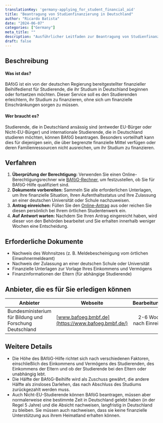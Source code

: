 ```yaml
---
translationKey: 'germany-applying_for_student_financial_aid'
title: "Beantragung von Studienfinanzierung in Deutschland"
author: "Ricardo Batista"
date: "2024-06-07"
categories: ["Germany"]
meta_title: ""
description: "Ausführlicher Leitfaden zur Beantragung von Studienfinanzierung (BAföG) in Deutschland"
draft: false
---
```


## Beschreibung
#### Was ist das?
BAföG ist ein von der deutschen Regierung bereitgestellter finanzieller Beihilfedienst für Studierende, die ihr Studium in Deutschland beginnen oder fortsetzen möchten. Dieser Service soll es den Studierenden erleichtern, ihr Studium zu finanzieren, ohne sich um finanzielle Einschränkungen sorgen zu müssen.

#### Wer braucht es?
Studierende, die in Deutschland ansässig sind (entweder EU-Bürger oder Nicht-EU-Bürger) und internationale Studierende, die in Deutschland studieren möchten, können BAföG beantragen. Besonders vorteilhaft kann dies für diejenigen sein, die über begrenzte finanzielle Mittel verfügen oder deren Familienressourcen nicht ausreichen, um ihr Studium zu finanzieren.

## Verfahren
1. **Überprüfung der Berechtigung:** Verwenden Sie einen Online-Berechtigungsrechner wie [BAföG-Rechner](https://www.bafoeg-rechner.de/Rechner/), um festzustellen, ob Sie für BAföG-Hilfe qualifiziert sind.
2. **Dokumente vorbereiten:** Sammeln Sie alle erforderlichen Unterlagen, um Ihre finanzielle Situation, Ihren Aufenthaltsstatus und Ihre Zulassung an einer deutschen Universität oder Schule nachzuweisen.
3. **Antrag einreichen:** Füllen Sie den [Online-Antrag](https://www.bafoeg.bmbf.de/) aus oder reichen Sie diesen persönlich bei Ihrem örtlichen Studentenwerk ein.
4. **Auf Antwort warten:** Nachdem Sie Ihren Antrag eingereicht haben, wird dieser von den Behörden bearbeitet und Sie erhalten innerhalb weniger Wochen eine Entscheidung.

## Erforderliche Dokumente
- Nachweis des Wohnsitzes (z. B. Meldebescheinigung vom örtlichen Einwohnermeldeamt)
- Nachweis der Zulassung an einer deutschen Schule oder Universität
- Finanzielle Unterlagen zur Vorlage Ihres Einkommens und Vermögens
- Finanzinformationen der Eltern (für abhängige Studierende)

## Anbieter, die es für Sie erledigen können

| Anbieter       |     Webseite     |     Bearbeitungszeit   |       Kosten      |
| --------------- | -------------- |  :-------------: | :--------: |
| Bundesministerium für Bildung und Forschung Deutschland | [www.bafoeg.bmbf.de](https://www.bafoeg.bmbf.de/) | 2-6 Wochen nach Einreichung | Kostenlos    |

## Weitere Details
- Die Höhe des BAföG-Hilfe richtet sich nach verschiedenen Faktoren, einschließlich des Einkommens und Vermögens des Studierenden, des Einkommens der Eltern und ob der Studierende bei den Eltern oder unabhängig lebt.
- Die Hälfte der BAföG-Beihilfe wird als Zuschuss gewährt, die andere Hälfte als zinsloses Darlehen, das nach Abschluss des Studiums zurückgezahlt werden muss.
- Auch Nicht-EU-Studierende können BAföG beantragen, müssen aber normalerweise eine bestimmte Zeit in Deutschland gelebt haben (in der Regel 5 Jahre) und die Absicht nachweisen, langfristig in Deutschland zu bleiben. Sie müssen auch nachweisen, dass sie keine finanzielle Unterstützung aus ihrem Heimatland erhalten können.